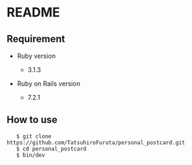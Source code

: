# README

## Requirement

* Ruby version
  - 3.1.3

* Ruby on Rails version
  - 7.2.1

## How to use
 ```
    $ git clone https://github.com/TatsuhiroFuruta/personal_postcard.git
    $ cd personal_postcard
    $ bin/dev
  ```
<!-- * System dependencies 
  - bootsnap 
  - brakeman 
  - capybara 
  - carrierwave 
  - debug 
  - devise 
  - devise-i18n 
  - devise-i18n-views 
  - dotenv-rails 
  - error_highlight (>= 0.4.0) 
  - importmap-rails 
  - jbuilder
  - kaminari
  - puma (>= 5.0)
  - rails (~> 7.2.1)
  - ransack
  - rubocop-rails-omakase
  - selenium-webdriver
  - sprockets-rails
  - sqlite3 (>= 1.4)
  - stimulus-rails
  - tailwindcss-rails
  - turbo-rails
  - tzinfo-data
  - web-console

* Configuration

* Database creation

* Database initialization

* How to run the test suite

* Services (job queues, cache servers, search engines, etc.)

* Deployment instructions

* ... -->

